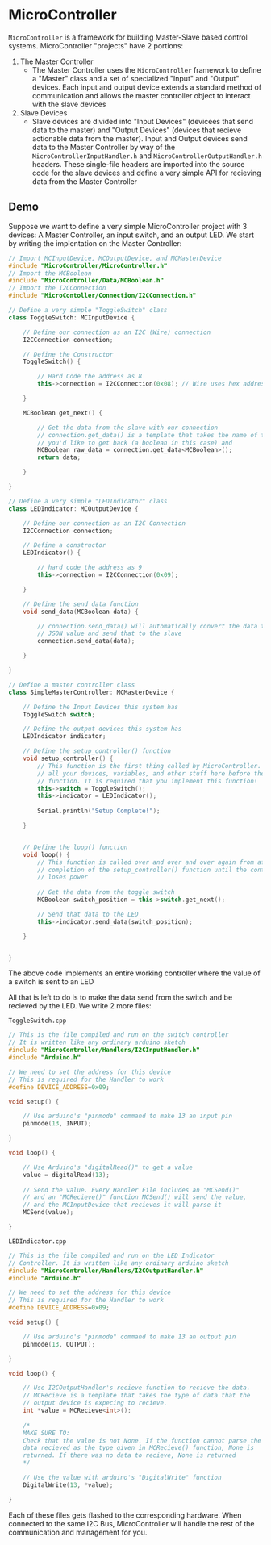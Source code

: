 # MicroController

`MicroController` is a framework for building Master-Slave based control systems. MicroController "projects" have 2 portions:

1. The Master Controller
    - The Master Controller uses the `MicroController` framework to define a "Master" class and a set of specialized "Input" and "Output" devices. Each input and output device extends a standard method of communication and allows the master controller object to interact with the slave devices
2. Slave Devices
    - Slave devices are divided into "Input Devices" (devicees that send data to the master) and "Output Devices" (devices that recieve actionable data from the master). Input and Output devices send data to the Master Controller by way of the `MicroControllerInputHandler.h` and `MicroControllerOutputHandler.h` headers. These single-file headers are imported into the source code for the slave devices and define a very simple API for recieving data from the Master Controller

## Demo

Suppose we want to define a very simple MicroController project with 3 devices: A Master Controller, an input switch, and an output LED. We start by writing the implentation on the Master Controller:

```cpp
// Import MCInputDevice, MCOutputDevice, and MCMasterDevice
#include "MicroController/MicroController.h"
// Import the MCBoolean
#include "MicroController/Data/MCBoolean.h"
// Import the I2CConnection
#include "MicroContoller/Connection/I2CConnection.h"

// Define a very simple "ToggleSwitch" class
class ToggleSwitch: MCInputDevice {

    // Define our connection as an I2C (Wire) connection
    I2CConnection connection;

    // Define the Constructor
    ToggleSwitch() {

        // Hard Code the address as 8
        this->connection = I2CConnection(0x08); // Wire uses hex addresses

    }

    MCBoolean get_next() {

        // Get the data from the slave with our connection
        // connection.get_data() is a template that takes the name of the class
        // you'd like to get back (a boolean in this case) and 
        MCBoolean raw_data = connection.get_data<MCBoolean>();
        return data;

    }

}

// Define a very simple "LEDIndicator" class
class LEDIndicator: MCOutputDevice {

    // Define our connection as an I2C Connection
    I2CConnection connection;

    // Define a constructor
    LEDIndicator() {

        // hard code the address as 9
        this->connection = I2CConnection(0x09);

    }

    // Define the send data function
    void send_data(MCBoolean data) {

        // connection.send_data() will automatically convert the data to it's
        // JSON value and send that to the slave
        connection.send_data(data);

    }

}

// Define a master controller class
class SimpleMasterController: MCMasterDevice {

    // Define the Input Devices this system has
    ToggleSwitch switch;

    // Define the output devices this system has
    LEDIndicator indicator;

    // Define the setup_controller() function
    void setup_controller() {
        // This function is the first thing called by MicroController. Set up
        // all your devices, variables, and other stuff here before the loop()
        // function. It is required that you implement this function!
        this->switch = ToggleSwitch();
        this->indicator = LEDIndicator();
        
        Serial.println("Setup Complete!");

    }


    // Define the loop() function
    void loop() {
        // This function is called over and over and over again from after the
        // completion of the setup_controller() function until the controller
        // loses power
        
        // Get the data from the toggle switch
        MCBoolean switch_position = this->switch.get_next();

        // Send that data to the LED
        this->indicator.send_data(switch_position);

    }


}
```

The above code implements an entire working controller where the value of a switch is sent to an LED

All that is left to do is to make the data send from the switch and be recieved by the LED. We write 2 more files:

`ToggleSwitch.cpp`
```cpp
// This is the file compiled and run on the switch controller
// It is written like any ordinary arduino sketch
#include "MicroController/Handlers/I2CInputHandler.h"
#include "Arduino.h"

// We need to set the address for this device
// This is required for the Handler to work
#define DEVICE_ADDRESS=0x09;

void setup() {

    // Use arduino's "pinmode" command to make 13 an input pin
    pinmode(13, INPUT);

}

void loop() {

    // Use Arduino's "digitalRead()" to get a value
    value = digitalRead(13);
    
    // Send the value. Every Handler File includes an "MCSend()"
    // and an "MCRecieve()" function MCSend() will send the value,
    // and the MCInputDevice that recieves it will parse it
    MCSend(value);

}
```

`LEDIndicator.cpp`
```cpp
// This is the file compiled and run on the LED Indicator
// Controller. It is written like any ordinary arduino sketch
#include "MicroController/Handlers/I2COutputHandler.h"
#include "Arduino.h"

// We need to set the address for this device
// This is required for the Handler to work
#define DEVICE_ADDRESS=0x09;

void setup() {

    // Use arduino's "pinmode" command to make 13 an output pin
    pinmode(13, OUTPUT);

}

void loop() {

    // Use I2COutputHandler's recieve function to recieve the data.
    // MCRecieve is a template that takes the type of data that the
    // output device is expecing to recieve.
    int *value = MCRecieve<int>();
    
    /*
    MAKE SURE TO:
    Check that the value is not None. If the function cannot parse the
    data recieved as the type given in MCRecieve() function, None is
    returned. If there was no data to recieve, None is returned
    */

    // Use the value with arduino's "DigitalWrite" function
    DigitalWrite(13, *value);

}
```

Each of these files gets flashed to the corresponding hardware. When connected to the same I2C Bus, MicroController will handle the rest of the communication and management for you.
